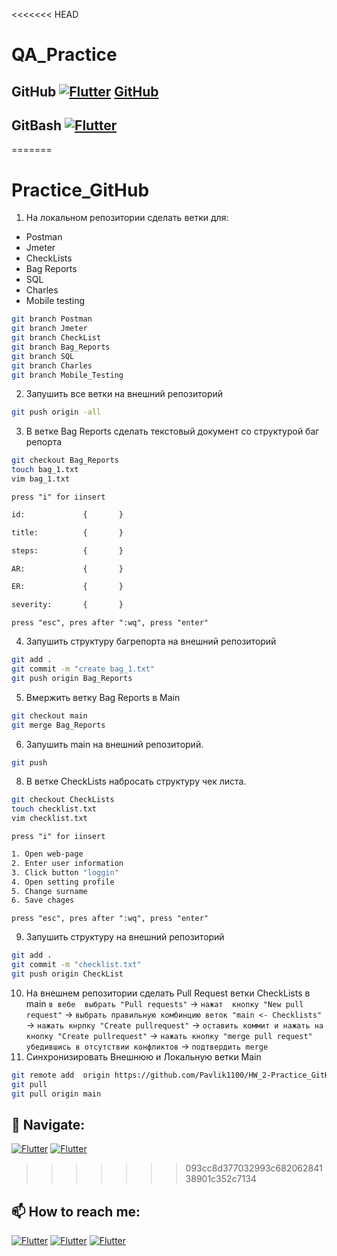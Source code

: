 <<<<<<< HEAD
# QA_Practice

## GitHub [![Flutter](https://img.shields.io/badge/🏠-GITHUB_BRANCH-00A98F)](https://github.com/Pavlik1100/QA_Practice/tree/GitHub) [GitHub](https://github.com/Pavlik1100/QA_Practice/tree/GitHub)  
## GitBash [![Flutter](https://img.shields.io/badge/🏠-GITBASH_BRANCH-00A98F)](https://github.com/Pavlik1100/QA_Practice/tree/GitBash)
=======
# Practice_GitHub

1. На локальном репозитории сделать ветки для:
- Postman
- Jmeter
- CheckLists
- Bag Reports
- SQL
- Charles
- Mobile testing
```sh
git branch Postman
git branch Jmeter
git branch CheckList
git branch Bag_Reports
git branch SQL
git branch Charles
git branch Mobile_Testing
```

2. Запушить все ветки на внешний репозиторий
```sh
git push origin -all
```
3. В ветке Bag Reports сделать текстовый документ со структурой баг репорта
```sh
git checkout Bag_Reports
touch bag_1.txt
vim bag_1.txt
```
`press "i" for iinsert`  
```sh
id:             {       }

title:          {       }

steps:          {       }

AR:             {       }

ER:             {       }

severity:       {       }
```  
`press "esc", pres after ":wq", press "enter"`  
  
4. Запушить структуру багрепорта на внешний репозиторий
```sh
git add .
git commit -m "create bag_1.txt"
git push origin Bag_Reports
```
5. Вмержить ветку Bag Reports в Main
```sh
git checkout main
git merge Bag_Reports
```
6. Запушить main на внешний репозиторий.
```sh
git push
```
8. В ветке CheckLists набросать структуру чек листа.
```sh
git checkout CheckLists
touch checklist.txt
vim checklist.txt
```
`press "i" for iinsert`  
```sh
1. Open web-page
2. Enter user information
3. Click button "loggin"
4. Open setting profile
5. Change surname
6. Save chages
```  
`press "esc", pres after ":wq", press "enter"`  

9. Запушить структуру на внешний репозиторий
```sh
git add .
git commit -m "checklist.txt"
git push origin CheckList
```
10. На внешнем репозитории сделать Pull Request ветки CheckLists в main  `в вебе  выбрать "Pull requests"` -> `нажат  кнопку "New pull request"` -> `выбрать правильную комбинцию веток "main <- Checklists"` -> `нажать кнрпку "Create pullrequest"` -> `оставить коммит и нажать на кнопку "Create pullrequest"` -> `нажать кнопку "merge pull request" убедившись в отсутствии конфликтов` -> `подтвердить merge`
11. Синхронизировать Внешнюю и Локальную ветки Main
```sh
git remote add  origin https://github.com/Pavlik1100/HW_2-Practice_GitHub.git
git pull
git pull origin main
```
## 🚏 Navigate:
[![Flutter](https://img.shields.io/badge/🏠-GITHUB_BRANCH-00A98F)](https://github.com/Pavlik1100/QA_Practice/tree/GitHub)  [![Flutter](https://img.shields.io/badge/🏠-QA_PRACTICE_BANCH-orange)](https://github.com/Pavlik1100/QA_Practice/tree/main)
>>>>>>> 093cc8d377032993c68206284138901c352c7134
## 📫 How to reach me:  
[![Flutter](https://img.shields.io/badge/-Pavel_Simonov-000000?style=social&logo=LinkedIn)](https://www.linkedin.com/in/pavel-simonov-7a8b1119a/)  [![Flutter](https://img.shields.io/badge/-Pavel_Simonov-000000?style=social&logo=Telegram)](https://t.me/NuiSaiman)  [![Flutter](https://img.shields.io/badge/-simonovpavlik@gmail.com-000000?style=social&logo=Gmail)](mailto:simonovpavlik@gmail.com)
